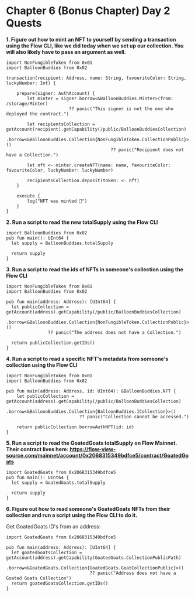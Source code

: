 # Chapter 6 (Bonus Chapter) Day 2 Quests

**1. Figure out how to mint an NFT to yourself by sending a transaction using the Flow CLI, like we did today when we set up our collection. You will also likely have to pass an argument as well.**

```cadence
import NonFungibleToken from 0x01
import BalloonBuddies from 0x02

transaction(recipient: Address, name: String, favouriteColor: String, luckyNumber: Int) {
  
    prepare(signer: AuthAccount) {
        let minter = signer.borrow<&BalloonBuddies.Minter>(from: /storage/Minter)
                        ?? panic("This signer is not the one who deployed the contract.")
        
        let recipientsCollection = getAccount(recipient).getCapability(/public/BalloonBuddiesCollection)
                                        .borrow<&BalloonBuddies.Collection{NonFungibleToken.CollectionPublic}>()
                                        ?? panic("Recipient does not have a Collection.")

        let nft <- minter.createNFT(name: name, favouriteColor: favouriteColor, luckyNumber: luckyNumber)
    
        recipientsCollection.deposit(token: <- nft)
    }

    execute {
        log("NFT was minted 🎉")
    }
}
```

**2. Run a script to read the new totalSupply using the Flow CLI**
```cadence
import BalloonBuddies from 0x02
pub fun main(): UInt64 {
  let supply = BalloonBuddies.totalSupply

  return supply
}
```

**3. Run a script to read the ids of NFTs in someone's collection using the Flow CLI**
```cadence
import NonFungibleToken from 0x01
import BalloonBuddies from 0x02

pub fun main(address: Address): [UInt64] {
  let publicCollection = getAccount(address).getCapability(/public/BalloonBuddiesCollection)
                .borrow<&BalloonBuddies.Collection{NonFungibleToken.CollectionPublic}>()
                ?? panic("The address does not have a Collection.")

  return publicCollection.getIDs()
}
```

**4. Run a script to read a specific NFT's metadata from someone's collection using the Flow CLI**
```cadence
import NonFungibleToken from 0x01
import BalloonBuddies from 0x02

pub fun main(address: Address, id: UInt64): &BalloonBuddies.NFT {
    let publicCollection = getAccount(address).getCapability(/public/BalloonBuddiesCollection)
                            .borrow<&BalloonBuddies.Collection{BalloonBuddies.ICollection}>()
                            ?? panic("Collection cannot be accessed.")
    
    return publicCollection.borrowAuthNFT(id: id)
}
```

**5. Run a script to read the GoatedGoats totalSupply on Flow Mainnet. Their contract lives here: https://flow-view-source.com/mainnet/account/0x2068315349bdfce5/contract/GoatedGoats**
```cadence
import GoatedGoats from 0x2068315349bdfce5
pub fun main(): UInt64 {
  let supply = GoatedGoats.totalSupply

  return supply
}
```
**6. Figure out how to read someone's GoatedGoats NFTs from their collection and run a script using the Flow CLI to do it.**

Get GoatedGoats ID's from an address:
```cadence
import GoatedGoats from 0x2068315349bdfce5

pub fun main(address: Address): [UInt64] {
  let goatedGoatsCollection = getAccount(address).getCapability(GoatedGoats.CollectionPublicPath)
                                .borrow<&GoatedGoats.Collection{GoatedGoats.GoatCollectionPublic}>()
                                ?? panic("Address does not have a Goated Goats Collection")
  return goatedGoatsCollection.getIDs()
}
```
